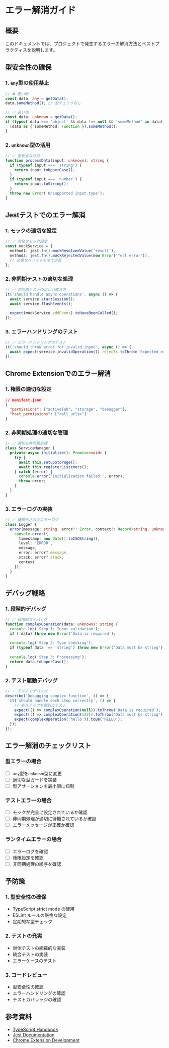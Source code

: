 # エラー解消ガイド

## 概要
このドキュメントでは、プロジェクトで発生するエラーの解消方法とベストプラクティスを説明します。

## 型安全性の確保

### 1. `any`型の使用禁止
```typescript
// ❌ 悪い例
const data: any = getData();
data.someMethod(); // 型チェックなし

// ✅ 良い例
const data: unknown = getData();
if (typeof data === 'object' && data !== null && 'someMethod' in data) {
  (data as { someMethod: Function }).someMethod();
}
```

### 2. `unknown`型の活用
```typescript
// ✅ 型安全な方法
function processData(input: unknown): string {
  if (typeof input === 'string') {
    return input.toUpperCase();
  }
  if (typeof input === 'number') {
    return input.toString();
  }
  throw new Error('Unsupported input type');
}
```

## Jestテストでのエラー解消

### 1. モックの適切な設定
```typescript
// ✅ 完全なモック設定
const mockService = {
  method1: jest.fn().mockResolvedValue('result'),
  method2: jest.fn().mockRejectedValue(new Error('Test error')),
  // 必要なメソッドを全て定義
};
```

### 2. 非同期テストの適切な処理
```typescript
// ✅ 非同期テストの正しい書き方
it('should handle async operations', async () => {
  await service.startSession();
  await service.flushEvents();
  
  expect(mockService.addEvent).toHaveBeenCalled();
});
```

### 3. エラーハンドリングのテスト
```typescript
// ✅ エラーハンドリングのテスト
it('should throw error for invalid input', async () => {
  await expect(service.invalidOperation()).rejects.toThrow('Expected error message');
});
```

## Chrome Extensionでのエラー解消

### 1. 権限の適切な設定
```json
// manifest.json
{
  "permissions": ["activeTab", "storage", "debugger"],
  "host_permissions": ["<all_urls>"]
}
```

### 2. 非同期処理の適切な管理
```typescript
// ✅ 適切な非同期処理
class ServiceManager {
  private async initialize(): Promise<void> {
    try {
      await this.setupStorage();
      await this.registerListeners();
    } catch (error) {
      console.error('Initialization failed:', error);
      throw error;
    }
  }
}
```

### 3. エラーログの実装
```typescript
// ✅ 構造化されたエラーログ
class Logger {
  error(message: string, error?: Error, context?: Record<string, unknown>): void {
    console.error({
      timestamp: new Date().toISOString(),
      level: 'ERROR',
      message,
      error: error?.message,
      stack: error?.stack,
      context
    });
  }
}
```

## デバッグ戦略

### 1. 段階的デバッグ
```typescript
// ✅ 段階的なデバッグ
function complexOperation(data: unknown): string {
  console.log('Step 1: Input validation');
  if (!data) throw new Error('Data is required');
  
  console.log('Step 2: Type checking');
  if (typeof data !== 'string') throw new Error('Data must be string');
  
  console.log('Step 3: Processing');
  return data.toUpperCase();
}
```

### 2. テスト駆動デバッグ
```typescript
// ✅ テストでデバッグ
describe('Debugging complex function', () => {
  it('should handle each step correctly', () => {
    // 各ステップを個別にテスト
    expect(() => complexOperation(null)).toThrow('Data is required');
    expect(() => complexOperation(123)).toThrow('Data must be string');
    expect(complexOperation('hello')).toBe('HELLO');
  });
});
```

## エラー解消のチェックリスト

### 型エラーの場合
- [ ] `any`型を`unknown`型に変更
- [ ] 適切な型ガードを実装
- [ ] 型アサーションを最小限に抑制

### テストエラーの場合
- [ ] モックが完全に設定されているか確認
- [ ] 非同期処理が適切に待機されているか確認
- [ ] エラーメッセージが正確か確認

### ランタイムエラーの場合
- [ ] エラーログを確認
- [ ] 権限設定を確認
- [ ] 非同期処理の順序を確認

## 予防策

### 1. 型安全性の確保
- TypeScript strict mode の使用
- ESLint ルールの厳格な設定
- 定期的な型チェック

### 2. テストの充実
- 単体テストの網羅的な実装
- 統合テストの実装
- エラーケースのテスト

### 3. コードレビュー
- 型安全性の確認
- エラーハンドリングの確認
- テストカバレッジの確認

## 参考資料
- [TypeScript Handbook](https://www.typescriptlang.org/docs/)
- [Jest Documentation](https://jestjs.io/docs/getting-started)
- [Chrome Extension Development](https://developer.chrome.com/docs/extensions/)



